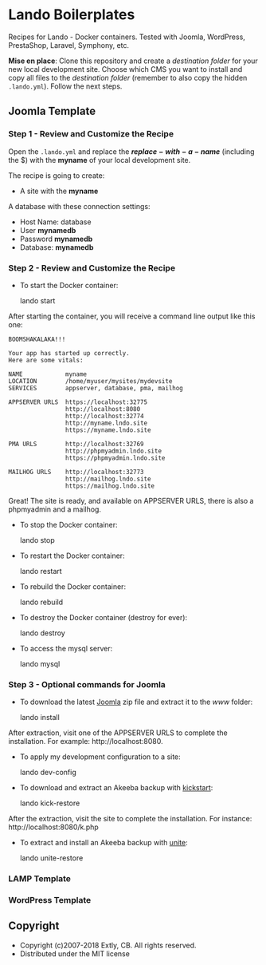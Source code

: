 # Lando Boilerplates

Recipes for Lando - Docker containers. Tested with Joomla, WordPress, PrestaShop, Laravel, Symphony, etc.

**Mise en place**: Clone this repository and create a _destination folder_ for your new local development site. Choose which CMS you want to install and copy all files to the _destination folder_ (remember to also copy the hidden `.lando.yml`). Follow the next steps.

## Joomla Template

### Step 1 - Review and Customize the Recipe

Open the `.lando.yml` and replace the **$replace-with-a-name$** (including the $) with the **myname** of your local development site.

The recipe is going to create:

- A site with the **myname**

A database with these connection settings:

- Host Name: database
- User **mynamedb**
- Password **mynamedb**
- Database: **mynamedb**

### Step 2 - Review and Customize the Recipe

- To start the Docker container:

    lando start

After starting the container, you will receive a command line output like this one:

    BOOMSHAKALAKA!!!

    Your app has started up correctly.
    Here are some vitals:

    NAME            myname
    LOCATION        /home/myuser/mysites/mydevsite
    SERVICES        appserver, database, pma, mailhog

    APPSERVER URLS  https://localhost:32775
                    http://localhost:8080
                    http://localhost:32774
                    http://myname.lndo.site
                    https://myname.lndo.site

    PMA URLS        http://localhost:32769
                    http://phpmyadmin.lndo.site
                    https://phpmyadmin.lndo.site

    MAILHOG URLS    http://localhost:32773
                    http://mailhog.lndo.site
                    https://mailhog.lndo.site

Great! The site is ready, and available on APPSERVER URLS, there is also a phpmyadmin and a mailhog.

- To stop the Docker container:

    lando stop

- To restart the Docker container:

    lando restart

- To rebuild the Docker container:

    lando rebuild

- To destroy the Docker container (destroy for ever):

    lando destroy

- To access the mysql server:

    lando mysql

### Step 3 - Optional commands for Joomla

- To download the latest [Joomla](https://www.joomla.org) zip file and extract it to the _www_ folder:

    lando install

 After extraction, visit one of the APPSERVER URLS to complete the installation. For example: http://localhost:8080.

- To apply my development configuration to a site:

    lando dev-config

- To download and extract an Akeeba backup with [kickstart](https://www.akeebabackup.com/products/akeeba-kickstart.html):

    lando kick-restore

After the extraction, visit the site to complete the installation. For instance: http://localhost:8080/k.php

- To extract and install an Akeeba backup with [unite](https://www.akeebabackup.com/products/akeeba-unite.html):

    lando unite-restore

### LAMP Template

### WordPress Template

## Copyright

* Copyright (c)2007-2018 Extly, CB. All rights reserved.
* Distributed under the MIT license
